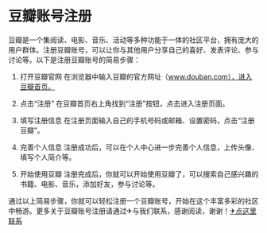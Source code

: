 # 豆瓣账号注册

豆瓣是一个集阅读、电影、音乐、活动等多种功能于一体的社区平台，拥有庞大的用户群体。注册豆瓣账号，可以让你与其他用户分享自己的喜好、发表评论、参与讨论等。以下是注册豆瓣账号的简易步骤：

1. 打开豆瓣官网
   在浏览器中输入豆瓣的官方网址（www.douban.com），进入豆瓣首页。

2. 点击“注册”
   在豆瓣首页右上角找到“注册”按钮，点击进入注册页面。

3. 填写注册信息
   在注册页面输入自己的手机号码或邮箱、设置密码，点击“注册豆瓣”。

4. 完善个人信息
   注册成功后，可以在个人中心进一步完善个人信息，上传头像、填写个人简介等。

5. 开始使用豆瓣
   注册完成后，你就可以开始使用豆瓣了，可以搜索自己感兴趣的书籍、电影、音乐，添加好友，参与讨论等。

通过以上简易步骤，你就可以轻松注册一个豆瓣账号，开始在这个丰富多彩的社区中畅游。更多关于豆瓣账号注册请通过✈与我们联系，感谢阅读，谢谢！[✈点这里联系](https://ads.k02.cc)